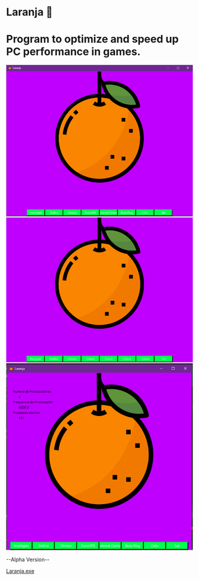 # <tittle> Laranja </tittle> :orange:
<h1>Program to optimize and speed up PC performance in games.</h1>


![](Laranja/Screenshot2.png)
![](Laranja/Sreenshot.png)
![](Laranja/Screenshot3.png)
<p>--Alpha Version--
    
</p>

[Laranja.exe](https://github.com/eusouanderson/Laranja/raw/main/Laranja/%5Blaranja.exe%5D/%5Blaranja.exe%5D.rar)